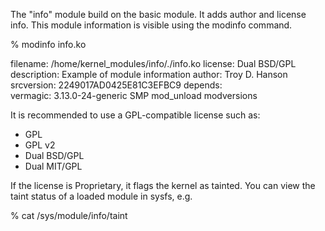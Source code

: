 The "info" module build on the basic module. It adds author and license info.
This module information is visible using the modinfo command.

  % modinfo info.ko

filename:       /home/kernel_modules/info/./info.ko
license:        Dual BSD/GPL
description:    Example of module information
author:         Troy D. Hanson
srcversion:     2249017AD0425E81C3EFBC9
depends:        
vermagic:       3.13.0-24-generic SMP mod_unload modversions 

It is recommended to use a GPL-compatible license such as:

  * GPL
  * GPL v2
  * Dual BSD/GPL
  * Dual MIT/GPL

If the license is Proprietary, it flags the kernel as tainted.
You can view the taint status of a loaded module in sysfs, e.g.

  % cat /sys/module/info/taint
